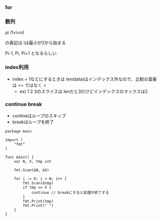 ### for

### 数列

pi  (1<i<n)

の表記は iは最小が2から始まる

Pi-1, Pi, Pi+1 となるらしい

### index利用

- index + 1などにするときは len(data)はインデックス外なので、比較の富豪は <= ではなく <
  - ex) 1 2 3のスライスは lenだと3だけどインデックスのマックスは2

### continue break

- contineはループのスキップ
- breakはループを終了

```
package main

import (
	"fmt"
)

func main() {
	var N, X, tmp int

	fmt.Scan(&N, &X)

	for i := 0; i < N; i++ {
		fmt.Scan(&tmp)
		if tmp == X {
			continue // breakにすると処理が終了する
		}
		fmt.Print(tmp)
		fmt.Print(" ")
	}
}

```
